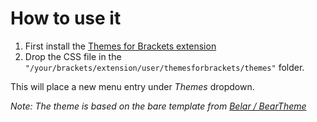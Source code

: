 # How to use it

1. First install the [Themes for Brackets extension](https://github.com/Jacse/themes-for-brackets) 
2. Drop the CSS file in the `"/your/brackets/extension/user/themesforbrackets/themes"` folder.

This will place a new menu entry under *Themes* dropdown. 

*Note: The theme is based on the bare template from [Belar / BearTheme](https://github.com/Belar/BearTheme)*